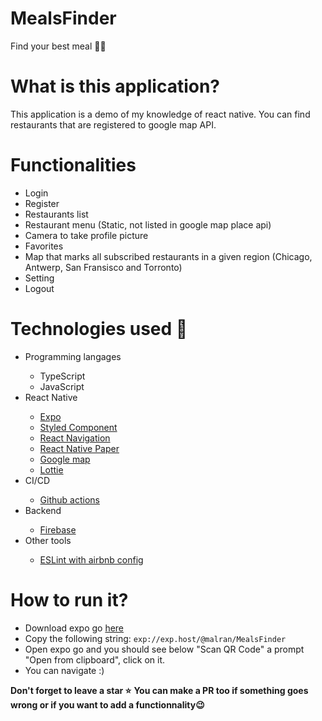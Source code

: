# MealsFinder
Find your best meal 🍴🍕

<h1>What is this application?</h1>
<p>This application is a demo of my knowledge of react native. You can find restaurants that are registered to google map API.</p>

<h1>Functionalities </h1>
<ul>
  <li>Login</li>
  <li>Register</li>
  <li>Restaurants list</li>
  <li>Restaurant menu (Static, not listed in google map place api)</li>
  <li>Camera to take profile picture</li>
  <li>Favorites</li>
  <li>Map that marks all subscribed restaurants in a given region (Chicago, Antwerp, San Fransisco and Torronto)</li>
  <li>Setting</li>
  <li>Logout</li>
</ul>

<h1>Technologies used 🤖</h1>
<ul>
  <li>Programming langages</li>
  <ul>
    <li>TypeScript</li>
    <li>JavaScript</li>
  </ul>
  <li>React Native</li>
  <ul>
    <li><a href="https://docs.expo.dev/">Expo</a></li>
    <li><a href="https://styled-components.com/">Styled Component</a></li>
    <li><a href="https://reactnavigation.org/">React Navigation</a></li>
     <li><a href="https://reactnativepaper.com/">React Native Paper</a></li>
    <li><a href="https://developers.google.com/maps">Google map</a></li>   
    <li><a href="https://github.com/lottie-react-native/lottie-react-native">Lottie</a></li>
  </ul>
  <li>CI/CD</li>
  <ul>
    <li><a href="https://github.com/ma-ranaivoson/MealsFinder/actions">Github actions</a></li>
  </ul>
  <li>Backend</li>
  <ul>
    <li><a href="https://firebase.google.com/">Firebase</a></li>
  </ul>
  <li>Other tools</li>
  <ul>
    <li><a href="https://eslint.org/">ESLint with airbnb config</a></li>
  </ul>
</ul>

<h1>How to run it?</h1>
<ul>
  <li>Download expo go <a href="https://expo.dev/client">here</a></li>
  <li>Copy the following string: <code>exp://exp.host/@malran/MealsFinder</code></li>
  <li>Open expo go and you should see below "Scan QR Code"  a prompt "Open from clipboard", click on it.</li>
  <li>You can navigate :)</li>
</ul>
<strong>Don't forget to leave a star ⭐</strong>
<strong>You can make a PR too if something goes wrong or if you want to add a functionnality😉</strong>
    
